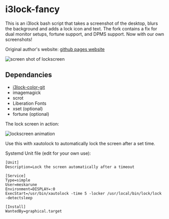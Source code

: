 i3lock-fancy
============

This is an i3lock bash script that takes a screenshot of the desktop, blurs the background and adds a lock icon and text. The fork contains a fix for dual monitor setups, fortune support, and DPMS support. Now with our own screenshots!

Original author's website: [github pages website](http://meskarune.github.io/i3lock-fancy/)

![screen shot of lockscreen](https://git.indohy.us/dubbleohnexus/i3lock-fancy-fork/raw/master/screen.png)

Dependancies
------------
* [i3lock-color-git](https://github.com/Arcaena/i3lock-color)
* imagemagick
* scrot
* Liberation Fonts
* xset (optional)
* fortune (optional)

The lock screen in action:

![lockscreen animation](https://git.indohy.us/dubbleohnexus/i3lock-fancy-fork/raw/master/smallscreen.gif)

Use this with xautolock to automatically lock the screen after a set time.

Systemd Unit file (edit for your own use):

    [Unit]
    Description=Lock the screen automatically after a timeout
    
    [Service]
    Type=simple
    User=meskarune
    Environment=DISPLAY=:0
    ExecStart=/usr/bin/xautolock -time 5 -locker /usr/local/bin/lock/lock -detectsleep
    
    [Install]
    WantedBy=graphical.target
